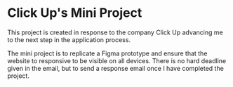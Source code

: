 # Click Up's Mini Project
This project is created in response to the company Click Up advancing me to the next step in the application process.

The mini project is to replicate a Figma prototype and ensure that the website to responsive to be visible on all devices. There is no hard deadline given in the email, but to send a response email once I have completed the project.